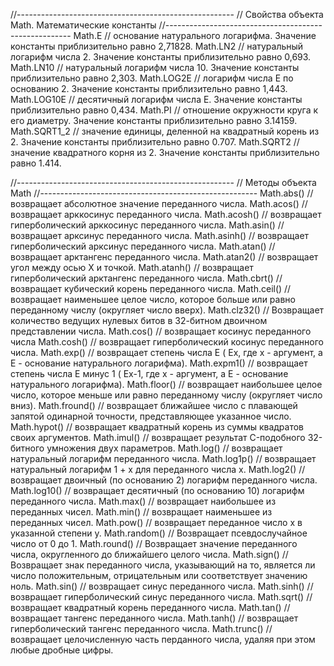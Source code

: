 //------------------------------------------------------ // Свойства объекта Math. Математические константы
//------------------------------------------------------ Math.E // основание натурального логарифма. Значение константы
приблизительно равно 2,71828. Math.LN2 // натуральный логарифм числа 2. Значение константы приблизительно равно 0,693.
Math.LN10 // натуральный логарифм числа 10. Значение константы приблизительно равно 2,303. Math.LOG2E // логарифм числа
E по основанию 2. Значение константы приблизительно равно 1,443. Math.LOG10E // десятичный логарифм числа E. Значение
константы приблизительно равно 0,434. Math.PI // отношение окружности круга к его диаметру. Значение константы
приблизительно равно 3.14159. Math.SQRT1_2 // значение единицы, деленной на квадратный корень из 2. Значение константы
приблизительно равно 0.707. Math.SQRT2 // значение квадратного корня из 2. Значение константы приблизительно равно
1.414.

//------------------------------------------------------ // Методы объекта Math
//------------------------------------------------------ Math.abs()     // возвращает абсолютное значение переданного
числа. Math.acos()    // возвращает арккосинус переданного числа. Math.acosh()   // возвращает гиперболический
арккосинус переданного числа. Math.asin()    // возвращает арксинус переданного числа. Math.asinh()   // возвращает
гиперболический арксинус переданного числа. Math.atan()    // возвращает арктангенс переданного числа. Math.atan2()   //
возвращает угол между осью X и точкой. Math.atanh()   // возвращает гиперболический арктангенс переданного числа.
Math.cbrt()    // возвращает кубический корень переданного числа. Math.ceil()    // возвращает наименьшее целое число,
которое больше или равно переданному числу (округляет число вверх). Math.clz32()   // Возвращает количество ведущих
нулевых битов в 32-битном двоичном представлении числа. Math.cos()     // возвращает косинус переданного числа
Math.cosh()    // возвращает гиперболический косинус переданного числа. Math.exp()     // возвращает степень числа Е (
Ex, где x - аргумент, а E - основание натурального логарифма). Math.expm1()   // возвращает степень числа Е минус 1 (
Ex-1, где x - аргумент, а E - основание натурального логарифма). Math.floor()   // возвращает наибольшее целое число,
которое меньше или равно переданному числу (округляет число вниз). Math.fround()  // возвращает ближайшее число с
плавающей запятой одинарной точности, представляющее указанное число. Math.hypot()   // возвращает квадратный корень из
суммы квадратов своих аргументов. Math.imul()    // возвращает результат C-подобного 32-битного умножения двух
параметров. Math.log()     // возвращает натуральный логарифм переданного числа. Math.log1p()   // возвращает
натуральный логарифм 1 + x для переданного числа x. Math.log2()    // возвращает двоичный (по основанию 2) логарифм
переданного числа. Math.log10()   // возвращает десятичный (по основанию 10) логарифм переданного числа. Math.max()
// возвращает наибольшее из переданных чисел. Math.min()     // возвращает наименьшее из переданных чисел. Math.pow()
// возвращает переданное число x в указанной степени y. Math.random()  // Возвращает псевдослучайное число от 0 до 1.
Math.round()   // Возвращает значение переданного числа, округленного до ближайшего целого числа. Math.sign()    //
Возвращает знак переданного числа, указывающий на то, является ли число положительным, отрицательным или соответствует
значению ноль. Math.sin()     // возвращает синус переданного числа. Math.sinh()    // возвращает гиперболический синус
переданного числа. Math.sqrt()    // возвращает квадратный корень переданного числа. Math.tan()     // возвращает
тангенс переданного числа. Math.tanh()    // возвращает гиперболический тангенс переданного числа. Math.trunc()   //
возвращает целочисленную часть перданного числа, удаляя при этом любые дробные цифры.





